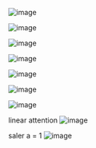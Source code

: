 
![image](https://github.com/jinuk0211/ai_paper_review/assets/150532431/bffcd1ba-4e04-49ec-9ff5-11541564da8a)

![image](https://github.com/jinuk0211/ai_paper_review/assets/150532431/62742f2f-27f5-45b1-b1ee-fcdbc5f53c77)


![image](https://github.com/jinuk0211/ai_paper_review/assets/150532431/d22cae1d-8fd7-4b20-9844-c652dce07483)

![image](https://github.com/jinuk0211/ai_paper_review/assets/150532431/535e94ae-1377-4072-abb6-008c9937bfcb)

![image](https://github.com/jinuk0211/ai_paper_review/assets/150532431/c0682a53-ef9e-478a-8a7e-ad2ec923c090)

![image](https://github.com/jinuk0211/ai_paper_review/assets/150532431/be8165f7-74e4-4d8e-87c6-33b0253c73fe)

![image](https://github.com/jinuk0211/ai_paper_review/assets/150532431/7c448d43-b74c-454d-b438-403cd0cb1173)

linear attention
![image](https://github.com/jinuk0211/ai_paper_review/assets/150532431/beb2972c-4691-4acd-af55-f7924b180f01)

saler a = 1
![image](https://github.com/jinuk0211/ai_paper_review/assets/150532431/615f66bf-7e5a-43e6-9df2-d8d052f5ca12)
